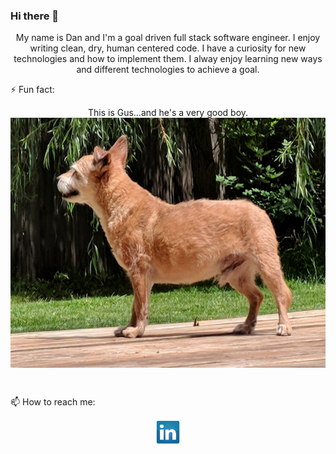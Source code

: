 ### Hi there 👋
<p align="center">My name is Dan and I'm a goal driven full stack software engineer. I enjoy writing clean, dry, human centered code. I have a curiosity for new technologies and how to implement them. I alway enjoy learning new ways and different technologies to achieve a goal.</p> 

⚡ Fun fact: <p align= "center">
  This is Gus...and he's a very good boy. 
 <img align= "center" height="400" width="600" alt="Gus the dog" src = "https://github.com/dbennin125/dbennin125/blob/master/Gus.jpg"></p><br>

📫 How to reach me: 
<p align= "center">
  <a href = "https://www.linkedin.com/in/dan-bennington-4070451a5/"><img src = "https://github.com/dbennin125/dbennin125/blob/master/solidLinkedIn.png">
</p>

<!--
**dbennin125/dbennin125** is a ✨ _special_ ✨ repository because its `README.md` (this file) appears on your GitHub profile.

Here are some ideas to get you started:

- 🔭 I’m currently working on ...
- 🌱 I’m currently learning ...
- 👯 I’m looking to collaborate on ...
- 🤔 I’m looking for help with ...
- 💬 Ask me about ...
- 😄 Pronouns: ...
-->
